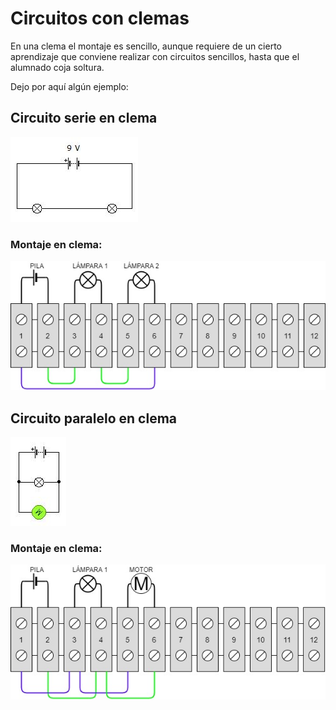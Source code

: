 # Circuitos con clemas

En una clema el montaje es sencillo, aunque requiere de un cierto aprendizaje que conviene realizar con circuitos sencillos, hasta que el alumnado coja soltura.  

Dejo por aquí algún ejemplo:  

## Circuito serie en clema

![Circuito serie](Circuito1.png "Circuito serie") 

### Montaje en clema:
![Circuito serie en clema](Circuito1Clema.jpg "Circuito serie en clema") 

## Circuito paralelo en clema

![Circuito paralelo](Circuito2.png "Circuito paralelo") 

### Montaje en clema:
![Circuito paralelo men clema](Circuito2Clema.jpg "Circuito paralelo en clema")
